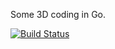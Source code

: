 Some 3D coding in Go.

[![Build Status](https://travis-ci.org/amsibamsi/3d.svg?branch=master)](https://travis-ci.org/amsibamsi/3d)

